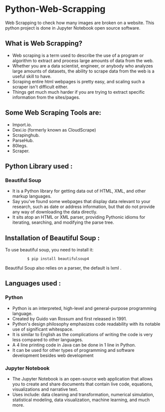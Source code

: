 # Python-Web-Scrapping
Web Scrapping to check how many images are broken on a website. This python project is done in Jupyter Notebook open source software.

## What is Web Scrapping?
  - Web scraping is a term used to describe the use of a program or algorithm to extract and process large amounts of data from the web.
  - Whether you are a data scientist, engineer, or anybody who analyzes large amounts of datasets, the ability to scrape data from the web is a useful skill to have.
  - Scraping entire html webpages is pretty easy, and scaling such a scraper isn't difficult either.
  - Things get much much harder if you are trying to extract specific information from the sites/pages. 
## Some Web Scraping Tools are:
  - Import.io.
  - Dexi.io (formerly known as CloudScrape)
  - Scrapinghub.
  - ParseHub.
  - 80legs.
  - Scraper.
 ## Python Library used :
 ### Beautiful Soup
 - It is a Python library for getting data out of HTML, XML, and other markup languages.
 - Say you've found some webpages that display data relevant to your research, such as date or address information, but that do not provide any way of downloading the data directly.
 - It sits atop an HTML or XML parser, providing Pythonic idioms for iterating, searching, and modifying the parse tree.
 ## Installation of Beautiful Soup :
 To use beautiful soup, you need to install it: 
 
              $ pip install beautifulsoup4  

 Beautiful Soup also relies on a parser, the default is lxml .
 ## Languages used :
 ### Python
  - Python is an interpreted, high-level and general-purpose programming language.
  - Created by Guido van Rossum and first released in 1991.
  - Python's design philosophy emphasizes code readability with its notable use of significant whitespace.
  - It is similar to English as the complications of writing the code is very less compared to other languages.
  - A 4 line printing code in Java can be done in 1 line in Python.
  - It can be used for other types of programming and software development besides web development
 ### Jupyter Notebook
  - The Jupyter Notebook is an open-source web application that allows you to create and share documents that contain live code, equations, visualizations and narrative text.
  - Uses include: data cleaning and transformation, numerical simulation, statistical modeling, data visualization, machine learning, and much more.
